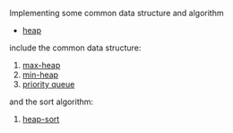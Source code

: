 
Implementing some common data structure and algorithm

- [heap](./heap/README.md)

include the common data structure:

1) [max-heap](https://en.wikipedia.org/wiki/Min-max_heap)
2) [min-heap](https://en.wikipedia.org/wiki/Min-max_heap)
3) [priority queue](https://en.wikipedia.org/wiki/Priority_queue)

and the sort algorithm:

1) [heap-sort](https://en.wikipedia.org/wiki/Heapsort)